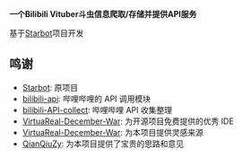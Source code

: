 


**一个Bilibili Vituber斗虫信息爬取/存储并提供API服务**

基于[Starbot](https://github.com/MoyuScript/bilibili-api)项目开发




## 鸣谢
* [Starbot](https://github.com/MoyuScript/bilibili-api): 原项目
* [bilibili-api](https://github.com/MoyuScript/bilibili-api): 哔哩哔哩的 API 调用模块
* [bilibili-API-collect](https://github.com/SocialSisterYi/bilibili-API-collect): 哔哩哔哩 API 收集整理
* [VirtuaReal-December-War](https://github.com/ww140142/VirtuaReal-December-War): 为开源项目免费提供的优秀 IDE
* [VirtuaReal-December-War](https://github.com/ww140142/VirtuaReal-December-War): 为本项目提供灵感来源
* [QianQiuZy](https://github.com/QianQiuZy): 为本项目提供了宝贵的思路和意见



